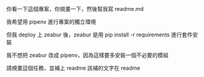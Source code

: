 你看一下這個專案，你規畫一下，然後幫我寫 readme.md

我希望用 pipenv 進行專案的獨立環境

但我 deploy 上 zeabur 後，zeabur 是用 pip install -r requirements 進行套件安裝

我不想把 zeabur 改成 pipenv，因為這樣要多安裝一個不必要的模組

請規畫這個任務，並補上 readme 該補的文字在 readme